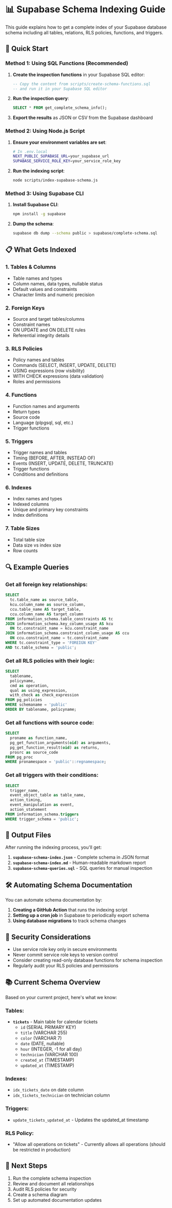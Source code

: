 # 📊 Supabase Schema Indexing Guide

This guide explains how to get a complete index of your Supabase database schema including all tables, relations, RLS policies, functions, and triggers.

## 🚀 Quick Start

### Method 1: Using SQL Functions (Recommended)

1. **Create the inspection functions** in your Supabase SQL editor:
   ```sql
   -- Copy the content from scripts/create-schema-functions.sql
   -- and run it in your Supabase SQL editor
   ```

2. **Run the inspection query**:
   ```sql
   SELECT * FROM get_complete_schema_info();
   ```

3. **Export the results** as JSON or CSV from the Supabase dashboard

### Method 2: Using Node.js Script

1. **Ensure your environment variables are set**:
   ```bash
   # In .env.local
   NEXT_PUBLIC_SUPABASE_URL=your_supabase_url
   SUPABASE_SERVICE_ROLE_KEY=your_service_role_key
   ```

2. **Run the indexing script**:
   ```bash
   node scripts/index-supabase-schema.js
   ```

### Method 3: Using Supabase CLI

1. **Install Supabase CLI**:
   ```bash
   npm install -g supabase
   ```

2. **Dump the schema**:
   ```bash
   supabase db dump --schema public > supabase/complete-schema.sql
   ```

## 📋 What Gets Indexed

### 1. **Tables & Columns**
- Table names and types
- Column names, data types, nullable status
- Default values and constraints
- Character limits and numeric precision

### 2. **Foreign Keys**
- Source and target tables/columns
- Constraint names
- ON UPDATE and ON DELETE rules
- Referential integrity details

### 3. **RLS Policies**
- Policy names and tables
- Commands (SELECT, INSERT, UPDATE, DELETE)
- USING expressions (row visibility)
- WITH CHECK expressions (data validation)
- Roles and permissions

### 4. **Functions**
- Function names and arguments
- Return types
- Source code
- Language (plpgsql, sql, etc.)
- Trigger functions

### 5. **Triggers**
- Trigger names and tables
- Timing (BEFORE, AFTER, INSTEAD OF)
- Events (INSERT, UPDATE, DELETE, TRUNCATE)
- Trigger functions
- Conditions and definitions

### 6. **Indexes**
- Index names and types
- Indexed columns
- Unique and primary key constraints
- Index definitions

### 7. **Table Sizes**
- Total table size
- Data size vs index size
- Row counts

## 🔍 Example Queries

### Get all foreign key relationships:
```sql
SELECT 
  tc.table_name as source_table,
  kcu.column_name as source_column,
  ccu.table_name AS target_table,
  ccu.column_name AS target_column
FROM information_schema.table_constraints AS tc
JOIN information_schema.key_column_usage AS kcu
  ON tc.constraint_name = kcu.constraint_name
JOIN information_schema.constraint_column_usage AS ccu
  ON ccu.constraint_name = tc.constraint_name
WHERE tc.constraint_type = 'FOREIGN KEY'
AND tc.table_schema = 'public';
```

### Get all RLS policies with their logic:
```sql
SELECT 
  tablename,
  policyname,
  cmd as operation,
  qual as using_expression,
  with_check as check_expression
FROM pg_policies
WHERE schemaname = 'public'
ORDER BY tablename, policyname;
```

### Get all functions with source code:
```sql
SELECT 
  proname as function_name,
  pg_get_function_arguments(oid) as arguments,
  pg_get_function_result(oid) as returns,
  prosrc as source_code
FROM pg_proc
WHERE pronamespace = 'public'::regnamespace;
```

### Get all triggers with their conditions:
```sql
SELECT 
  trigger_name,
  event_object_table as table_name,
  action_timing,
  event_manipulation as event,
  action_statement
FROM information_schema.triggers
WHERE trigger_schema = 'public';
```

## 📁 Output Files

After running the indexing process, you'll get:

1. **`supabase-schema-index.json`** - Complete schema in JSON format
2. **`supabase-schema-index.md`** - Human-readable markdown report
3. **`supabase-schema-queries.sql`** - SQL queries for manual inspection

## 🛠️ Automating Schema Documentation

You can automate schema documentation by:

1. **Creating a GitHub Action** that runs the indexing script
2. **Setting up a cron job** in Supabase to periodically export schema
3. **Using database migrations** to track schema changes

## 🔐 Security Considerations

- Use service role key only in secure environments
- Never commit service role keys to version control
- Consider creating read-only database functions for schema inspection
- Regularly audit your RLS policies and permissions

## 📚 Current Schema Overview

Based on your current project, here's what we know:

### Tables:
- **`tickets`** - Main table for calendar tickets
  - `id` (SERIAL PRIMARY KEY)
  - `title` (VARCHAR 255)
  - `color` (VARCHAR 7) 
  - `date` (DATE, nullable)
  - `hour` (INTEGER, -1 for all day)
  - `technician` (VARCHAR 100)
  - `created_at` (TIMESTAMP)
  - `updated_at` (TIMESTAMP)

### Indexes:
- `idx_tickets_date` on date column
- `idx_tickets_technician` on technician column

### Triggers:
- `update_tickets_updated_at` - Updates the updated_at timestamp

### RLS Policy:
- "Allow all operations on tickets" - Currently allows all operations (should be restricted in production)

## 🎯 Next Steps

1. Run the complete schema inspection
2. Review and document all relationships
3. Audit RLS policies for security
4. Create a schema diagram
5. Set up automated documentation updates